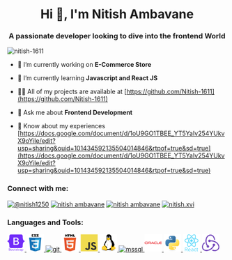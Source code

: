 <h1 align="center">Hi 👋, I'm Nitish Ambavane</h1>
<h3 align="center">A passionate developer looking to dive into the frontend World</h3>

<p align="left"> <img src="https://komarev.com/ghpvc/?username=nitish-1611&label=Profile%20views&color=0e75b6&style=flat" alt="nitish-1611" /> </p>

- 🔭 I’m currently working on **E-Commerce Store**

- 🌱 I’m currently learning **Javascript and React JS**

- 👨‍💻 All of my projects are available at [https://github.com/Nitish-1611](https://github.com/Nitish-1611)

- 💬 Ask me about **Frontend Development**

- 📄 Know about my experiences [https://docs.google.com/document/d/1oU9GO1TBEE_YT5YaIv254YUkvX9oYiIe/edit?usp=sharing&ouid=101434592135504014846&rtpof=true&sd=true](https://docs.google.com/document/d/1oU9GO1TBEE_YT5YaIv254YUkvX9oYiIe/edit?usp=sharing&ouid=101434592135504014846&rtpof=true&sd=true)

<h3 align="left">Connect with me:</h3>
<p align="left">
<a href="https://twitter.com/@nitish1250" target="blank"><img align="center" src="https://raw.githubusercontent.com/rahuldkjain/github-profile-readme-generator/master/src/images/icons/Social/twitter.svg" alt="@nitish1250" height="30" width="40" /></a>
<a href="https://linkedin.com/in/nitish ambavane" target="blank"><img align="center" src="https://raw.githubusercontent.com/rahuldkjain/github-profile-readme-generator/master/src/images/icons/Social/linked-in-alt.svg" alt="nitish ambavane" height="30" width="40" /></a>
<a href="https://fb.com/nitish ambavane" target="blank"><img align="center" src="https://raw.githubusercontent.com/rahuldkjain/github-profile-readme-generator/master/src/images/icons/Social/facebook.svg" alt="nitish ambavane" height="30" width="40" /></a>
<a href="https://instagram.com/nitish.xvi" target="blank"><img align="center" src="https://raw.githubusercontent.com/rahuldkjain/github-profile-readme-generator/master/src/images/icons/Social/instagram.svg" alt="nitish.xvi" height="30" width="40" /></a>
</p>

<h3 align="left">Languages and Tools:</h3>
<p align="left"> <a href="https://getbootstrap.com" target="_blank" rel="noreferrer"> <img src="https://raw.githubusercontent.com/devicons/devicon/master/icons/bootstrap/bootstrap-plain-wordmark.svg" alt="bootstrap" width="40" height="40"/> </a> <a href="https://www.w3schools.com/css/" target="_blank" rel="noreferrer"> <img src="https://raw.githubusercontent.com/devicons/devicon/master/icons/css3/css3-original-wordmark.svg" alt="css3" width="40" height="40"/> </a> <a href="https://git-scm.com/" target="_blank" rel="noreferrer"> <img src="https://www.vectorlogo.zone/logos/git-scm/git-scm-icon.svg" alt="git" width="40" height="40"/> </a> <a href="https://www.w3.org/html/" target="_blank" rel="noreferrer"> <img src="https://raw.githubusercontent.com/devicons/devicon/master/icons/html5/html5-original-wordmark.svg" alt="html5" width="40" height="40"/> </a> <a href="https://developer.mozilla.org/en-US/docs/Web/JavaScript" target="_blank" rel="noreferrer"> <img src="https://raw.githubusercontent.com/devicons/devicon/master/icons/javascript/javascript-original.svg" alt="javascript" width="40" height="40"/> </a> <a href="https://www.linux.org/" target="_blank" rel="noreferrer"> <img src="https://raw.githubusercontent.com/devicons/devicon/master/icons/linux/linux-original.svg" alt="linux" width="40" height="40"/> </a> <a href="https://www.microsoft.com/en-us/sql-server" target="_blank" rel="noreferrer"> <img src="https://www.svgrepo.com/show/303229/microsoft-sql-server-logo.svg" alt="mssql" width="40" height="40"/> </a> <a href="https://www.oracle.com/" target="_blank" rel="noreferrer"> <img src="https://raw.githubusercontent.com/devicons/devicon/master/icons/oracle/oracle-original.svg" alt="oracle" width="40" height="40"/> </a> <a href="https://www.python.org" target="_blank" rel="noreferrer"> <img src="https://raw.githubusercontent.com/devicons/devicon/master/icons/python/python-original.svg" alt="python" width="40" height="40"/> </a> <a href="https://reactjs.org/" target="_blank" rel="noreferrer"> <img src="https://raw.githubusercontent.com/devicons/devicon/master/icons/react/react-original-wordmark.svg" alt="react" width="40" height="40"/> </a> <a href="https://redux.js.org" target="_blank" rel="noreferrer"> <img src="https://raw.githubusercontent.com/devicons/devicon/master/icons/redux/redux-original.svg" alt="redux" width="40" height="40"/> </a> </p>


